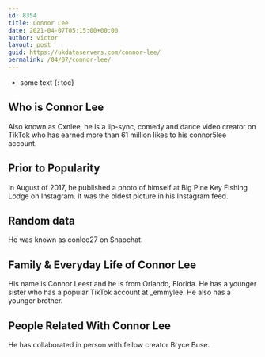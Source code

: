 ```yaml
---
id: 8354
title: Connor Lee
date: 2021-04-07T05:15:00+00:00
author: victor
layout: post
guid: https://ukdataservers.com/connor-lee/
permalink: /04/07/connor-lee/
---
```


* some text
{: toc}


## Who is Connor Lee



Also known as Cxnlee, he is a lip-sync, comedy and dance video creator on TikTok who has earned more than 61 million likes to his connor5lee account. 

                
                
                
## Prior to Popularity



In August of 2017, he published a photo of himself at Big Pine Key Fishing Lodge on Instagram. It was the oldest picture in his Instagram feed.

                
                
                
## Random data



He was known as conlee27 on Snapchat.

                
                
                
## Family & Everyday Life of Connor Lee



His name is Connor Leest and he is from Orlando, Florida. He has a younger sister who has a popular TikTok account at _emmylee. He also has a younger brother.

                
                
                
## People Related With Connor Lee



He has collaborated in person with fellow creator Bryce Buse.

                
              
            
          
          
          
